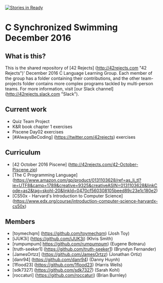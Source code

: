 [![Stories in Ready](https://badge.waffle.io/42rejects/c-sync-swim-december.png?label=ready&title=Ready)](https://waffle.io/42rejects/c-sync-swim-december)
# C Synchronized Swimming December 2016

## What is this?
This is the shared repository of [42 Rejects] (http://42rejects.com "42 Rejects")' December 2016 C Language Learning Group. Each member of the group has a folder containing their contributions, and the other team-projects folder contains more complex programs tackled by multi-person teams. For more information, visit [our Slack channel] (http://42rejects.slack.com "Slack").

## Current work
* Quiz Team Project
* K&R book chapter 1 exercises
* Piscene Day02 exercises
* [#AlwaysBeCoding] (https://twitter.com/42rejects) exercises

## Curriculum
* [42 October 2016 Piscene] (http://42rejects.com/42-October-Piscene.zip)
* [The C Programming Language] (https://www.amazon.com/gp/product/0131103628/ref=as_li_tl?ie=UTF8&camp=1789&creative=9325&creativeASIN=0131103628&linkCode=as2&tag=skohl-20&linkId=0470cf560308105beed89c23e1c180e2)
* [CS50x - Harvard's Introduction to Computer Science] (https://www.edx.org/course/introduction-computer-science-harvardx-cs50x)

## Members
* [toymechqm] (https://github.com/toymechqm) (Josh Toy)
* [iJUK3i] (https://github.com/iJUK3i) (Khris Smith)
* [rumpumpum] https://github.com/rumpumpum) (Eugene Botnaru)
* [truth-seeker1] (https://github.com/truth-seeker1) (Bryndyn Fernander)
* [JamesOrtzz] (https://github.com/JamesOrtzz) (Jonathan Ortiz)
* [danr94] (https://github.com/danr94) (Danny Huynh)
* [1flood23] (https://github.com/1flood23) (Harris Wells)
* [sdk7327] (https://github.com/sdk7327) (Sarah Kohl)
* [roccaturi] (https://github.com/roccaturi) (Brian Burnley)
